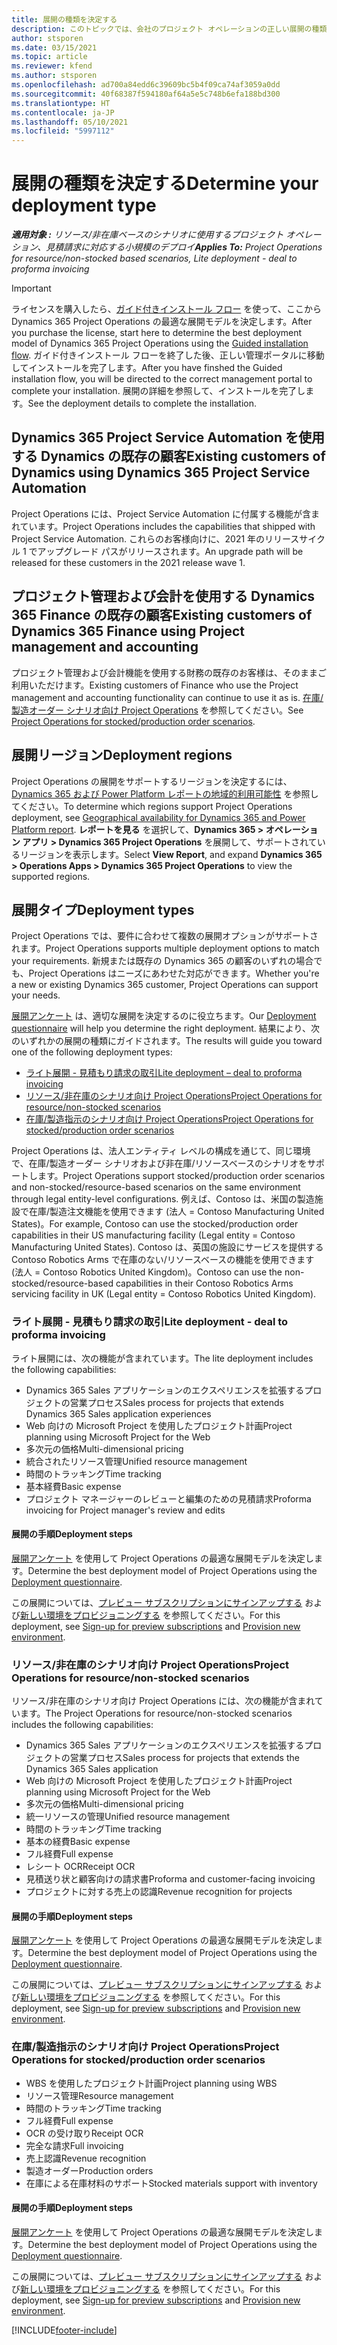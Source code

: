 ```yaml
---
title: 展開の種類を決定する
description: このトピックでは、会社のプロジェクト オペレーションの正しい展開の種類を決定するのに役立つ情報を提供します。
author: stsporen
ms.date: 03/15/2021
ms.topic: article
ms.reviewer: kfend
ms.author: stsporen
ms.openlocfilehash: ad700a84edd6c39609bc5b4f09ca74af3059a0dd
ms.sourcegitcommit: 40f68387f594180af64a5e5c748b6efa188bd300
ms.translationtype: HT
ms.contentlocale: ja-JP
ms.lasthandoff: 05/10/2021
ms.locfileid: "5997112"
---
```

# <a name="determine-your-deployment-type"></a><span data-ttu-id="c0211-103">展開の種類を決定する</span><span class="sxs-lookup"><span data-stu-id="c0211-103">Determine your deployment type</span></span>

<span data-ttu-id="c0211-104">_**適用対象 :** リソース/非在庫ベースのシナリオに使用するプロジェクト オペレーション、見積請求に対応する小規模のデプロイ_</span><span class="sxs-lookup"><span data-stu-id="c0211-104">_**Applies To:** Project Operations for resource/non-stocked based scenarios, Lite deployment - deal to proforma invoicing_</span></span>

> [!IMPORTANT]
> <span data-ttu-id="c0211-105">ライセンスを購入したら、[ガイド付きインストール フロー](https://aka.ms/provisionprojectoperations) を使って、ここから Dynamics 365 Project Operations の最適な展開モデルを決定します。</span><span class="sxs-lookup"><span data-stu-id="c0211-105">After you purchase the license, start here to determine the best deployment model of Dynamics 365 Project Operations using the [Guided installation flow](https://aka.ms/provisionprojectoperations).</span></span>
> <span data-ttu-id="c0211-106">ガイド付きインストール フローを終了した後、正しい管理ポータルに移動してインストールを完了します。</span><span class="sxs-lookup"><span data-stu-id="c0211-106">After you have finshed the Guided installation flow, you will be directed to the correct management portal to complete your installation.</span></span> <span data-ttu-id="c0211-107">展開の詳細を参照して、インストールを完了します。</span><span class="sxs-lookup"><span data-stu-id="c0211-107">See the deployment details to complete the installation.</span></span>


## <a name="existing-customers-of-dynamics-using-dynamics-365-project-service-automation"></a><span data-ttu-id="c0211-108">Dynamics 365 Project Service Automation を使用する Dynamics の既存の顧客</span><span class="sxs-lookup"><span data-stu-id="c0211-108">Existing customers of Dynamics using Dynamics 365 Project Service Automation</span></span>
<span data-ttu-id="c0211-109">Project Operations には、Project Service Automation に付属する機能が含まれています。</span><span class="sxs-lookup"><span data-stu-id="c0211-109">Project Operations includes the capabilities that shipped with Project Service Automation.</span></span> <span data-ttu-id="c0211-110">これらのお客様向けに、2021 年のリリースサイクル 1 でアップグレード パスがリリースされます。</span><span class="sxs-lookup"><span data-stu-id="c0211-110">An upgrade path will be released for these customers in the 2021 release wave 1.</span></span>

## <a name="existing-customers-of-dynamics-365-finance-using-project-management-and-accounting"></a><span data-ttu-id="c0211-111">プロジェクト管理および会計を使用する Dynamics 365 Finance の既存の顧客</span><span class="sxs-lookup"><span data-stu-id="c0211-111">Existing customers of Dynamics 365 Finance using Project management and accounting</span></span> 

<span data-ttu-id="c0211-112">プロジェクト管理および会計機能を使用する財務の既存のお客様は、そのままご利用いただけます。</span><span class="sxs-lookup"><span data-stu-id="c0211-112">Existing customers of Finance who use the Project management and accounting functionality can continue to use it as is.</span></span> <span data-ttu-id="c0211-113">[在庫/製造オーダー シナリオ向け Project Operations](#pma) を参照してください。</span><span class="sxs-lookup"><span data-stu-id="c0211-113">See [Project Operations for stocked/production order scenarios](#pma).</span></span>


## <a name="deployment-regions"></a><span data-ttu-id="c0211-114">展開リージョン</span><span class="sxs-lookup"><span data-stu-id="c0211-114">Deployment regions</span></span>
<span data-ttu-id="c0211-115">Project Operations の展開をサポートするリージョンを決定するには、[Dynamics 365 および Power Platform レポートの地域的利用可能性](https://dynamics.microsoft.com/en-us/geographic-availability/) を参照してください。</span><span class="sxs-lookup"><span data-stu-id="c0211-115">To determine which regions support Project Operations deployment, see [Geographical availability for Dynamics 365 and Power Platform report](https://dynamics.microsoft.com/en-us/geographic-availability/).</span></span> <span data-ttu-id="c0211-116">**レポートを見る** を選択して、**Dynamics 365 > オペレーション アプリ > Dynamics 365 Project Operations** を展開して、サポートされているリージョンを表示します。</span><span class="sxs-lookup"><span data-stu-id="c0211-116">Select **View Report**, and expand **Dynamics 365 > Operations Apps > Dynamics 365 Project Operations** to view the supported regions.</span></span>

## <a name="deployment-types"></a><span data-ttu-id="c0211-117">展開タイプ</span><span class="sxs-lookup"><span data-stu-id="c0211-117">Deployment types</span></span>
<span data-ttu-id="c0211-118">Project Operations では、要件に合わせて複数の展開オプションがサポートされます。</span><span class="sxs-lookup"><span data-stu-id="c0211-118">Project Operations supports multiple deployment options to match your requirements.</span></span> <span data-ttu-id="c0211-119">新規または既存の Dynamics 365 の顧客のいずれの場合でも、Project Operations はニーズにあわせた対応ができます。</span><span class="sxs-lookup"><span data-stu-id="c0211-119">Whether you're a new or existing Dynamics 365 customer, Project Operations can support your needs.</span></span>

<span data-ttu-id="c0211-120">[展開アンケート](https://aka.ms/provisionprojectoperations) は、適切な展開を決定するのに役立ちます。</span><span class="sxs-lookup"><span data-stu-id="c0211-120">Our [Deployment questionnaire](https://aka.ms/provisionprojectoperations) will help you determine the right deployment.</span></span> <span data-ttu-id="c0211-121">結果により、次のいずれかの展開の種類にガイドされます。</span><span class="sxs-lookup"><span data-stu-id="c0211-121">The results will guide you toward one of the following deployment types:</span></span>

- [<span data-ttu-id="c0211-122">ライト展開 - 見積もり請求の取引</span><span class="sxs-lookup"><span data-stu-id="c0211-122">Lite deployment – deal to proforma invoicing</span></span>](#lite)
- [<span data-ttu-id="c0211-123">リソース/非在庫のシナリオ向け Project Operations</span><span class="sxs-lookup"><span data-stu-id="c0211-123">Project Operations for resource/non-stocked scenarios</span></span>](#integrated)
- [<span data-ttu-id="c0211-124">在庫/製造指示のシナリオ向け Project Operations</span><span class="sxs-lookup"><span data-stu-id="c0211-124">Project Operations for stocked/production order scenarios</span></span>](#pma)

<span data-ttu-id="c0211-125">Project Operations は、法人エンティティ レベルの構成を通じて、同じ環境で、在庫/製造オーダー シナリオおよび非在庫/リソースベースのシナリオをサポートします。</span><span class="sxs-lookup"><span data-stu-id="c0211-125">Project Operations support stocked/production order scenarios and non-stocked/resource-based scenarios on the same environment through legal entity-level configurations.</span></span> <span data-ttu-id="c0211-126">例えば、Contoso は、米国の製造施設で在庫/製造注文機能を使用できます (法人 = Contoso Manufacturing United States)。</span><span class="sxs-lookup"><span data-stu-id="c0211-126">For example, Contoso can use the stocked/production order capabilities in their US manufacturing facility (Legal entity = Contoso Manufacturing United States).</span></span> <span data-ttu-id="c0211-127">Contoso は、英国の施設にサービスを提供する Contoso Robotics Arms で在庫のない/リソースベースの機能を使用できます (法人 = Contoso Robotics United Kingdom)。</span><span class="sxs-lookup"><span data-stu-id="c0211-127">Contoso can use the non-stocked/resource-based capabilities in their Contoso Robotics Arms servicing facility in UK (Legal entity = Contoso Robotics United Kingdom).</span></span>

### <a name="lite-deployment---deal-to-proforma-invoicing"></a><a  name="lite"></a><span data-ttu-id="c0211-128">ライト展開 - 見積もり請求の取引</span><span class="sxs-lookup"><span data-stu-id="c0211-128">Lite deployment - deal to proforma invoicing</span></span>

<span data-ttu-id="c0211-129">ライト展開には、次の機能が含まれています。</span><span class="sxs-lookup"><span data-stu-id="c0211-129">The lite deployment includes the following capabilities:</span></span>

- <span data-ttu-id="c0211-130">Dynamics 365 Sales アプリケーションのエクスペリエンスを拡張するプロジェクトの営業プロセス</span><span class="sxs-lookup"><span data-stu-id="c0211-130">Sales process for projects that extends Dynamics 365 Sales application experiences</span></span>
- <span data-ttu-id="c0211-131">Web 向けの Microsoft Project を使用したプロジェクト計画</span><span class="sxs-lookup"><span data-stu-id="c0211-131">Project planning using Microsoft Project for the Web</span></span>
- <span data-ttu-id="c0211-132">多次元の価格</span><span class="sxs-lookup"><span data-stu-id="c0211-132">Multi-dimensional pricing</span></span>
- <span data-ttu-id="c0211-133">統合されたリソース管理</span><span class="sxs-lookup"><span data-stu-id="c0211-133">Unified resource management</span></span>
- <span data-ttu-id="c0211-134">時間のトラッキング</span><span class="sxs-lookup"><span data-stu-id="c0211-134">Time tracking</span></span>
- <span data-ttu-id="c0211-135">基本経費</span><span class="sxs-lookup"><span data-stu-id="c0211-135">Basic expense</span></span>
- <span data-ttu-id="c0211-136">プロジェクト マネージャーのレビューと編集のための見積請求</span><span class="sxs-lookup"><span data-stu-id="c0211-136">Proforma invoicing for Project manager's review and edits</span></span> 

#### <a name="deployment-steps"></a><span data-ttu-id="c0211-137">展開の手順</span><span class="sxs-lookup"><span data-stu-id="c0211-137">Deployment steps</span></span>
<span data-ttu-id="c0211-138">[展開アンケート](https://aka.ms/provisionprojectoperations) を使用して Project Operations の最適な展開モデルを決定します。</span><span class="sxs-lookup"><span data-stu-id="c0211-138">Determine the best deployment model of Project Operations using the [Deployment questionnaire](https://aka.ms/provisionprojectoperations).</span></span>

<span data-ttu-id="c0211-139">この展開については、[プレビュー サブスクリプションにサインアップする](lite-preview-subscription-sign-up.md) および[新しい環境をプロビジョニングする](lite-deployment.md) を参照してください。</span><span class="sxs-lookup"><span data-stu-id="c0211-139">For this deployment, see [Sign-up for preview subscriptions](lite-preview-subscription-sign-up.md) and [Provision new environment](lite-deployment.md).</span></span> 


### <a name="project-operations-for-resourcenon-stocked-scenarios"></a><a name="integrated"></a><span data-ttu-id="c0211-140">リソース/非在庫のシナリオ向け Project Operations</span><span class="sxs-lookup"><span data-stu-id="c0211-140">Project Operations for resource/non-stocked scenarios</span></span>
<span data-ttu-id="c0211-141">リソース/非在庫のシナリオ向け Project Operations には、次の機能が含まれています。</span><span class="sxs-lookup"><span data-stu-id="c0211-141">The Project Operations for resource/non-stocked scenarios includes the following capabilities:</span></span>
 
- <span data-ttu-id="c0211-142">Dynamics 365 Sales アプリケーションのエクスペリエンスを拡張するプロジェクトの営業プロセス</span><span class="sxs-lookup"><span data-stu-id="c0211-142">Sales process for projects that extends the Dynamics 365 Sales application</span></span>
- <span data-ttu-id="c0211-143">Web 向けの Microsoft Project を使用したプロジェクト計画</span><span class="sxs-lookup"><span data-stu-id="c0211-143">Project planning using Microsoft Project for the Web</span></span>
- <span data-ttu-id="c0211-144">多次元の価格</span><span class="sxs-lookup"><span data-stu-id="c0211-144">Multi-dimensional pricing</span></span>
- <span data-ttu-id="c0211-145">統一リソースの管理</span><span class="sxs-lookup"><span data-stu-id="c0211-145">Unified resource management</span></span>
- <span data-ttu-id="c0211-146">時間のトラッキング</span><span class="sxs-lookup"><span data-stu-id="c0211-146">Time tracking</span></span>
- <span data-ttu-id="c0211-147">基本の経費</span><span class="sxs-lookup"><span data-stu-id="c0211-147">Basic expense</span></span>
- <span data-ttu-id="c0211-148">フル経費</span><span class="sxs-lookup"><span data-stu-id="c0211-148">Full expense</span></span>
- <span data-ttu-id="c0211-149">レシート OCR</span><span class="sxs-lookup"><span data-stu-id="c0211-149">Receipt OCR</span></span>
- <span data-ttu-id="c0211-150">見積送り状と顧客向けの請求書</span><span class="sxs-lookup"><span data-stu-id="c0211-150">Proforma and customer-facing invoicing</span></span> 
- <span data-ttu-id="c0211-151">プロジェクトに対する売上の認識</span><span class="sxs-lookup"><span data-stu-id="c0211-151">Revenue recognition for projects</span></span>

#### <a name="deployment-steps"></a><span data-ttu-id="c0211-152">展開の手順</span><span class="sxs-lookup"><span data-stu-id="c0211-152">Deployment steps</span></span>
<span data-ttu-id="c0211-153">[展開アンケート](https://aka.ms/provisionprojectoperations) を使用して Project Operations の最適な展開モデルを決定します。</span><span class="sxs-lookup"><span data-stu-id="c0211-153">Determine the best deployment model of Project Operations using the [Deployment questionnaire](https://aka.ms/provisionprojectoperations).</span></span>

<span data-ttu-id="c0211-154">この展開については、[プレビュー サブスクリプションにサインアップする](resource-sign-up-preview-subscription.md) および[新しい環境をプロビジョニングする](resource-provision-new-environment.md) を参照してください。</span><span class="sxs-lookup"><span data-stu-id="c0211-154">For this deployment, see [Sign-up for preview subscriptions](resource-sign-up-preview-subscription.md) and [Provision new environment](resource-provision-new-environment.md).</span></span> 


### <a name="project-operations-for-stockedproduction-order-scenarios"></a><a name="pma"></a><span data-ttu-id="c0211-155">在庫/製造指示のシナリオ向け Project Operations</span><span class="sxs-lookup"><span data-stu-id="c0211-155">Project Operations for stocked/production order scenarios</span></span>

- <span data-ttu-id="c0211-156">WBS を使用したプロジェクト計画</span><span class="sxs-lookup"><span data-stu-id="c0211-156">Project planning using WBS</span></span>
- <span data-ttu-id="c0211-157">リソース管理</span><span class="sxs-lookup"><span data-stu-id="c0211-157">Resource management</span></span>
- <span data-ttu-id="c0211-158">時間のトラッキング</span><span class="sxs-lookup"><span data-stu-id="c0211-158">Time tracking</span></span>
- <span data-ttu-id="c0211-159">フル経費</span><span class="sxs-lookup"><span data-stu-id="c0211-159">Full expense</span></span>
- <span data-ttu-id="c0211-160">OCR の受け取り</span><span class="sxs-lookup"><span data-stu-id="c0211-160">Receipt OCR</span></span>
- <span data-ttu-id="c0211-161">完全な請求</span><span class="sxs-lookup"><span data-stu-id="c0211-161">Full invoicing</span></span>
- <span data-ttu-id="c0211-162">売上認識</span><span class="sxs-lookup"><span data-stu-id="c0211-162">Revenue recognition</span></span>
- <span data-ttu-id="c0211-163">製造オーダー</span><span class="sxs-lookup"><span data-stu-id="c0211-163">Production orders</span></span>
- <span data-ttu-id="c0211-164">在庫による在庫材料のサポート</span><span class="sxs-lookup"><span data-stu-id="c0211-164">Stocked materials support with inventory</span></span>

#### <a name="deployment-steps"></a><span data-ttu-id="c0211-165">展開の手順</span><span class="sxs-lookup"><span data-stu-id="c0211-165">Deployment steps</span></span>
<span data-ttu-id="c0211-166">[展開アンケート](https://aka.ms/provisionprojectoperations) を使用して Project Operations の最適な展開モデルを決定します。</span><span class="sxs-lookup"><span data-stu-id="c0211-166">Determine the best deployment model of Project Operations using the [Deployment questionnaire](https://aka.ms/provisionprojectoperations).</span></span>

<span data-ttu-id="c0211-167">この展開については、[プレビュー サブスクリプションにサインアップする](/dynamics365/fin-ops-core/dev-itpro/dev-tools/sign-up-preview-subscription?toc=%2fdynamics365%2ffinance%2ftoc.json) および[新しい環境をプロビジョニングする](/dynamics365/fin-ops-core/dev-itpro/deployment/deploy-demo-environment?toc=%2fdynamics365%2ffinance%2ftoc.json) を参照してください。</span><span class="sxs-lookup"><span data-stu-id="c0211-167">For this deployment, see [Sign-up for preview subscriptions](/dynamics365/fin-ops-core/dev-itpro/dev-tools/sign-up-preview-subscription?toc=%2fdynamics365%2ffinance%2ftoc.json) and [Provision new environment](/dynamics365/fin-ops-core/dev-itpro/deployment/deploy-demo-environment?toc=%2fdynamics365%2ffinance%2ftoc.json).</span></span> 



[!INCLUDE[footer-include](../includes/footer-banner.md)]